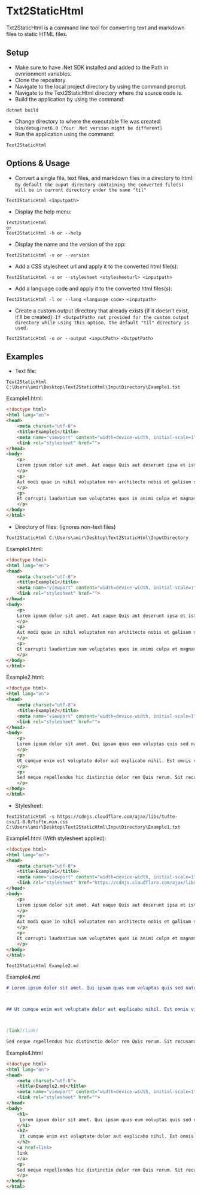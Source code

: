 # Txt2StaticHtml

Txt2StaticHtml is a command line tool for converting text and markdown files to static HTML files. 

## Setup

- Make sure to have .Net SDK installed and added to the Path in evnrionment variables.
- Clone the repository.
- Navigate to the local project directory by using the command prompt.
- Navigate to the Text2StaticHtml directory where the source code is.
- Build the application by using the command:
```
dotnet build
```
- Change directory to where the executable file was created: `bin/debug/net6.0 (Your .Net version might be different)`
- Run the application using the command:
```
Text2StaticHtml
```

## Options & Usage

- Convert a single file, text files, and markdown files in a directory to html: `By default the ouput directory containing the converted file(s) will be in current directory under the name "til"`
```
Text2StaticHtml <Inputpath>
```
- Display the help menu:
```
Text2StaticHtml
or
Text2StaticHtml -h or --help
```
- Display the name and the version of the app:
```
Text2StaticHtml -v or --version
```
- Add a CSS stylesheet url and apply it to the converted html file(s):
```
Text2StaticHtml -s or --stylesheet <stylesheeturl> <inputpath>
```
- Add a language code and apply it to the converted html files(s):
```
Text2StaticHtml -l or --lang <language code> <inputpath>
```
- Create a custom output directory that already exists (if it doesn't exist, it'll be created): `If <OutputPath> not provided for the custom output directory while using this option, the default "til" directory is used.`
```
Text2StaticHtml -o or --output <inputPath> <OutputPath>
```

## Examples
- Text file:
```
Text2StaticHtml C:\Users\amir\Desktop\Text2StaticHtml\InputDirectory\Example1.txt
```
Example1.html:
```html
<!doctype html>
<html lang="en">
<head>
	<meta charset="utf-8">
	<title>Example1</title>
	<meta name="viewport" content="width=device-width, initial-scale=1">
	<link rel="stylesheet" href="">
</head>
<body>
	<p>
	Lorem ipsum dolor sit amet. Aut eaque Quis aut deserunt ipsa et iste cumque in beatae culpa ut architecto consequatur qui numquam dolorem aut magnam assumenda. Id eligendi laudantium eum atque sint sit cumque possimus eos quaerat sunt non architecto commodi et fugit excepturi ut harum animi? Non rerum tenetur eum quaerat aliquid a explicabo quaerat At rerum dolor ab aliquid itaque.
	</p>
	<p>
	Aut modi quae in nihil voluptatem non architecto nobis et galisum saepe et dolorem voluptate est eligendi molestias. Non beatae eius et vero dicta ut esse impedit rem quis excepturi.
	</p>
	<p>
	Et corrupti laudantium nam voluptates quos in animi culpa et magnam officiis sit delectus error et omnis rerum vel dolorem ipsam? Id eligendi consequatur sit ipsa similique qui excepturi earum est nostrum voluptatum. Et veritatis eligendi et odit magnam aut velit voluptas non molestiae iste hic nisi soluta aut omnis aperiam ut dolores dolor!
	</p>
</body>
</html>
```
- Directory of files: (ignores non-text files)
```
Text2StaticHtml C:\Users\amir\Desktop\Text2StaticHtml\InputDirectory
```
Example1.html:
```html
<!doctype html>
<html lang="en">
<head>
	<meta charset="utf-8">
	<title>Example1</title>
	<meta name="viewport" content="width=device-width, initial-scale=1">
	<link rel="stylesheet" href="">
</head>
<body>
	<p>
	Lorem ipsum dolor sit amet. Aut eaque Quis aut deserunt ipsa et iste cumque in beatae culpa ut architecto consequatur qui numquam dolorem aut magnam assumenda. Id eligendi laudantium eum atque sint sit cumque possimus eos quaerat sunt non architecto commodi et fugit excepturi ut harum animi? Non rerum tenetur eum quaerat aliquid a explicabo quaerat At rerum dolor ab aliquid itaque.
	</p>
	<p>
	Aut modi quae in nihil voluptatem non architecto nobis et galisum saepe et dolorem voluptate est eligendi molestias. Non beatae eius et vero dicta ut esse impedit rem quis excepturi.
	</p>
	<p>
	Et corrupti laudantium nam voluptates quos in animi culpa et magnam officiis sit delectus error et omnis rerum vel dolorem ipsam? Id eligendi consequatur sit ipsa similique qui excepturi earum est nostrum voluptatum. Et veritatis eligendi et odit magnam aut velit voluptas non molestiae iste hic nisi soluta aut omnis aperiam ut dolores dolor!
	</p>
</body>
</html>
```
Example2.html:
```html
<!doctype html>
<html lang="en">
<head>
	<meta charset="utf-8">
	<title>Example2</title>
	<meta name="viewport" content="width=device-width, initial-scale=1">
	<link rel="stylesheet" href="">
</head>
<body>
	<p>
	Lorem ipsum dolor sit amet. Qui ipsam quas eum voluptas quis sed natus rerum. Ut modi consequatur id corporis quisquam vel quia esse non cumque nemo. Eos vero nostrum aut repudiandae molestiae et sint aliquam! Eos cumque praesentium vel sint exercitationem sed magnam autem sit quidem voluptatem et fuga doloremque.
	</p>
	<p>
	Ut cumque enim est voluptate dolor aut explicabo nihil. Est omnis vitae qui molestias magnam eos iure dolorum eos repellendus repellat et magnam optio? Et perferendis quasi ea voluptatem adipisci quo architecto porro! Et ipsum minus et quae consequuntur et similique veritatis et deserunt molestias qui corporis distinctio rem voluptas enim!
	</p>
	<p>
	Sed neque repellendus hic distinctio dolor rem Quis rerum. Sit recusandae accusamus ut laborum ipsam ut aliquid sint. Sed dolor animi vel deserunt velit et galisum molestiae vel labore quaerat id distinctio aliquid.
	</p>
</body>
</html>
```
- Stylesheet:
```
Text2StaticHtml -s https://cdnjs.cloudflare.com/ajax/libs/tufte-css/1.8.0/tufte.min.css C:\Users\amir\Desktop\Text2StaticHtml\InputDirectory\Example1.txt
```
Example1.html (With stylesheet applied):
```html
<!doctype html>
<html lang="en">
<head>
	<meta charset="utf-8">
	<title>Example1</title>
	<meta name="viewport" content="width=device-width, initial-scale=1">
	<link rel="stylesheet" href="https://cdnjs.cloudflare.com/ajax/libs/tufte-css/1.8.0/tufte.min.css">
</head>
<body>
	<p>
	Lorem ipsum dolor sit amet. Aut eaque Quis aut deserunt ipsa et iste cumque in beatae culpa ut architecto consequatur qui numquam dolorem aut magnam assumenda. Id eligendi laudantium eum atque sint sit cumque possimus eos quaerat sunt non architecto commodi et fugit excepturi ut harum animi? Non rerum tenetur eum quaerat aliquid a explicabo quaerat At rerum dolor ab aliquid itaque.
	</p>
	<p>
	Aut modi quae in nihil voluptatem non architecto nobis et galisum saepe et dolorem voluptate est eligendi molestias. Non beatae eius et vero dicta ut esse impedit rem quis excepturi.
	</p>
	<p>
	Et corrupti laudantium nam voluptates quos in animi culpa et magnam officiis sit delectus error et omnis rerum vel dolorem ipsam? Id eligendi consequatur sit ipsa similique qui excepturi earum est nostrum voluptatum. Et veritatis eligendi et odit magnam aut velit voluptas non molestiae iste hic nisi soluta aut omnis aperiam ut dolores dolor!
	</p>
</body>
</html>
```
```
Text2StaticHtml Example2.md
```
Example4.md
```md 
# Lorem ipsum dolor sit amet. Qui ipsam quas eum voluptas quis sed natus rerum. Ut modi consequatur id corporis quisquam vel quia esse non cumque nemo. Eos vero nostrum aut repudiandae molestiae et sint aliquam! Eos cumque praesentium vel sint exercitationem sed magnam autem sit quidem voluptatem et fuga doloremque.



## Ut cumque enim est voluptate dolor aut explicabo nihil. Est omnis vitae qui molestias magnam eos iure dolorum eos repellendus repellat et magnam optio? Et perferendis quasi ea voluptatem adipisci quo architecto porro! Et ipsum minus et quae consequuntur et similique veritatis et deserunt molestias qui corporis distinctio rem voluptas enim!



[link](link)

Sed neque repellendus hic distinctio dolor rem Quis rerum. Sit recusandae accusamus ut laborum ipsam ut aliquid sint. Sed dolor animi vel deserunt velit et galisum molestiae vel labore quaerat id distinctio aliquid.
```
Example4.html
```html
<!doctype html>
<html lang="en">
<head>
	<meta charset="utf-8">
	<title>Example2.md</title>
	<meta name="viewport" content="width=device-width, initial-scale=1">
	<link rel="stylesheet" href="">
</head>
<body>
	<h1>
	 Lorem ipsum dolor sit amet. Qui ipsam quas eum voluptas quis sed natus rerum. Ut modi consequatur id corporis quisquam vel quia esse non cumque nemo. Eos vero nostrum aut repudiandae molestiae et sint aliquam! Eos cumque praesentium vel sint exercitationem sed magnam autem sit quidem voluptatem et fuga doloremque.
	</h1>
	<h2>
	 Ut cumque enim est voluptate dolor aut explicabo nihil. Est omnis vitae qui molestias magnam eos iure dolorum eos repellendus repellat et magnam optio? Et perferendis quasi ea voluptatem adipisci quo architecto porro! Et ipsum minus et quae consequuntur et similique veritatis et deserunt molestias qui corporis distinctio rem voluptas enim!
	</h2>
	<a href=link>
	link
	</a>
	<p>
	Sed neque repellendus hic distinctio dolor rem Quis rerum. Sit recusandae accusamus ut laborum ipsam ut aliquid sint. Sed dolor animi vel deserunt velit et galisum molestiae vel labore quaerat id distinctio aliquid.
	</p>
</body>
</html>
```

